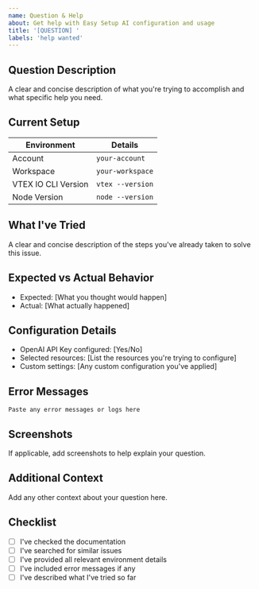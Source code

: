 ```yaml
---
name: Question & Help
about: Get help with Easy Setup AI configuration and usage
title: '[QUESTION] '
labels: 'help wanted'
---
```


## Question Description
A clear and concise description of what you're trying to accomplish and what specific help you need.

## Current Setup
| Environment | Details |
|-------------|---------|
| Account | `your-account` |
| Workspace | `your-workspace` |
| VTEX IO CLI Version | `vtex --version` |
| Node Version | `node --version` |

## What I've Tried
A clear and concise description of the steps you've already taken to solve this issue.

## Expected vs Actual Behavior
- Expected: [What you thought would happen]
- Actual: [What actually happened]

## Configuration Details
- OpenAI API Key configured: [Yes/No]
- Selected resources: [List the resources you're trying to configure]
- Custom settings: [Any custom configuration you've applied]

## Error Messages
```
Paste any error messages or logs here
```

## Screenshots
If applicable, add screenshots to help explain your question.

## Additional Context
Add any other context about your question here.

## Checklist
- [ ] I've checked the documentation
- [ ] I've searched for similar issues
- [ ] I've provided all relevant environment details
- [ ] I've included error messages if any
- [ ] I've described what I've tried so far

